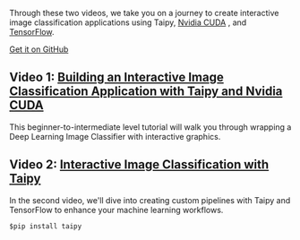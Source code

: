 Through these two videos, we take you on a journey to create interactive image 
classification applications using Taipy, [Nvidia CUDA](https://developer.nvidia.com/cuda-toolkit)
, and [TensorFlow](https://www.tensorflow.org/). 

[Get it on GitHub](https://github.com/Avaiga/demo-image-classification-part-1)



## Video 1: [Building an Interactive Image Classification Application with Taipy and Nvidia CUDA](https://youtu.be/WWBmd-yG4B8?si=mnpkGpiMEfJT6EMD)

This beginner-to-intermediate level tutorial will walk you through wrapping a Deep Learning Image Classifier 
with interactive graphics.


## Video 2: [Interactive Image Classification with Taipy](https://youtu.be/iICxa4tK9jk?si=fi42idYdQv_EVac5)

In the second video, we'll dive into creating custom pipelines with Taipy and TensorFlow
to enhance your machine learning workflows.

```$pip install taipy```
